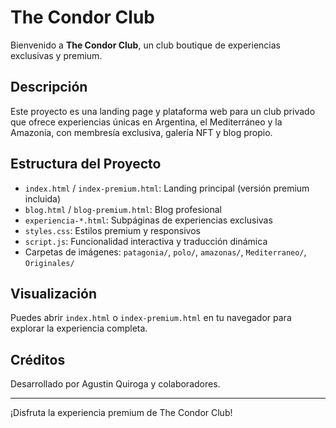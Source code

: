 # The Condor Club

Bienvenido a **The Condor Club**, un club boutique de experiencias exclusivas y premium.

## Descripción
Este proyecto es una landing page y plataforma web para un club privado que ofrece experiencias únicas en Argentina, el Mediterráneo y la Amazonía, con membresía exclusiva, galería NFT y blog propio.

## Estructura del Proyecto
- `index.html` / `index-premium.html`: Landing principal (versión premium incluida)
- `blog.html` / `blog-premium.html`: Blog profesional
- `experiencia-*.html`: Subpáginas de experiencias exclusivas
- `styles.css`: Estilos premium y responsivos
- `script.js`: Funcionalidad interactiva y traducción dinámica
- Carpetas de imágenes: `patagonia/`, `polo/`, `amazonas/`, `Mediterraneo/`, `Originales/`

## Visualización
Puedes abrir `index.html` o `index-premium.html` en tu navegador para explorar la experiencia completa.

## Créditos
Desarrollado por Agustin Quiroga y colaboradores.

---
¡Disfruta la experiencia premium de The Condor Club! 
